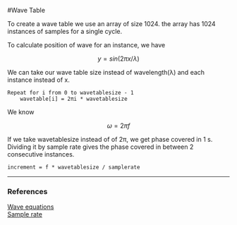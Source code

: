 #Wave Table

To create a wave table we use an array of size 1024. the array has 1024 instances of samples for a single cycle.<br>

To calculate position of wave for an instance, we have<br>

$$y = sin(2πx/λ)$$

We can take our wave table size instead of wavelength(λ) and each instance instead of x.

```
Repeat for i from 0 to wavetablesize - 1
    wavetable[i] = 2πi * wavetablesize
```

We know

$$ω = 2πf$$

If we take wavetablesize instead of of 2π, we get phase covered in 1 s. Dividing it by sample rate gives the phase covered in between 2 consecutive instances.

```
increment = f * wavetablesize / samplerate
```

<hr>
<h3>References</h3>
<a href="https://byjus.com/jee/wave-equation/">Wave equations</a><br>
<a href="https://www.izotope.com/en/learn/digital-audio-basics-sample-rate-and-bit-depth.html">Sample rate</a>